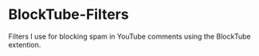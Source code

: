 # BlockTube-Filters
Filters I use for blocking spam in YouTube comments using the BlockTube extention.
